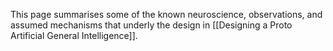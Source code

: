 This page summarises some of the known neuroscience, observations, and assumed mechanisms that underly the design in [[Designing a Proto Artificial General Intelligence]].

